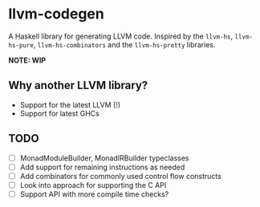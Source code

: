 # llvm-codegen

A Haskell library for generating LLVM code. Inspired by the `llvm-hs`,
`llvm-hs-pure`, `llvm-hs-combinators` and the `llvm-hs-pretty` libraries.

**NOTE: WIP**

## Why another LLVM library?

- Support for the latest LLVM (!)
- Support for latest GHCs

## TODO

- [ ] MonadModuleBuilder, MonadIRBuilder typeclasses
- [ ] Add support for remaining instructions as needed
- [ ] Add combinators for commonly used control flow constructs
- [ ] Look into approach for supporting the C API
- [ ] Support API with more compile time checks?
